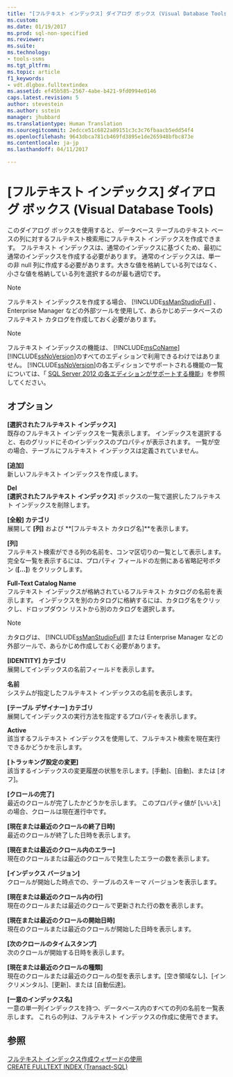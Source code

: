 ```yaml
---
title: "[フルテキスト インデックス] ダイアログ ボックス (Visual Database Tools) | Microsoft Docs"
ms.custom: 
ms.date: 01/19/2017
ms.prod: sql-non-specified
ms.reviewer: 
ms.suite: 
ms.technology:
- tools-ssms
ms.tgt_pltfrm: 
ms.topic: article
f1_keywords:
- vdt.dlgbox.fulltextindex
ms.assetid: ef45b585-2567-4abe-b421-9fd0994e0146
caps.latest.revision: 5
author: stevestein
ms.author: sstein
manager: jhubbard
ms.translationtype: Human Translation
ms.sourcegitcommit: 2edcce51c6822a89151c3c3c76fbaacb5edd54f4
ms.openlocfilehash: 9643dbca781cb469fd3895e1de265948bfbc873e
ms.contentlocale: ja-jp
ms.lasthandoff: 04/11/2017

---
```

# <a name="full-text-index-dialog-box-visual-database-tools"></a>[フルテキスト インデックス] ダイアログ ボックス (Visual Database Tools)
このダイアログ ボックスを使用すると、データベース テーブルのテキスト ベースの列に対するフルテキスト検索用にフルテキスト インデックスを作成できます。 フルテキスト インデックスは、通常のインデックスに基づくため、最初に通常のインデックスを作成する必要があります。 通常のインデックスは、単一の非 null 列に作成する必要があります。大きな値を格納している列ではなく、小さな値を格納している列を選択するのが最も適切です。  
  
> [!NOTE]  
> フルテキスト インデックスを作成する場合、 [!INCLUDE[ssManStudioFull](../../includes/ssmanstudiofull_md.md)] 、Enterprise Manager などの外部ツールを使用して、あらかじめデータベースのフルテキスト カタログを作成しておく必要があります。  
  
> [!NOTE]  
> フルテキスト インデックスの機能は、 [!INCLUDE[msCoName](../../includes/msconame_md.md)][!INCLUDE[ssNoVersion](../../includes/ssnoversion_md.md)]のすべてのエディションで利用できるわけではありません。 [!INCLUDE[ssNoVersion](../../includes/ssnoversion_md.md)]の各エディションでサポートされる機能の一覧については、「 [SQL Server 2012 の各エディションがサポートする機能](http://msdn.microsoft.com/en-us/5da61ff5-12b9-48e6-b3c8-0dacca1751c4)」を参照してください。  
  
## <a name="options"></a>オプション  
**[選択されたフルテキスト インデックス]**  
既存のフルテキスト インデックスを一覧表示します。 インデックスを選択すると、右のグリッドにそのインデックスのプロパティが表示されます。 一覧が空の場合、テーブルにフルテキスト インデックスは定義されていません。  
  
**[追加]**  
新しいフルテキスト インデックスを作成します。  
  
**Del**  
**[選択されたフルテキスト インデックス]** ボックスの一覧で選択したフルテキスト インデックスを削除します。  
  
**[全般] カテゴリ**  
展開して **[列]** および **[フルテキスト カタログ名]**を表示します。  
  
**[列]**  
フルテキスト検索ができる列の名前を、コンマ区切りの一覧として表示します。 完全な一覧を表示するには、プロパティ フィールドの左側にある省略記号ボタン (**[...]**) をクリックします。  
  
**Full-Text Catalog Name**  
フルテキスト インデックスが格納されているフルテキスト カタログの名前を表示します。 インデックスを別のカタログに格納するには、カタログ名をクリックし、ドロップダウン リストから別のカタログを選択します。  
  
> [!NOTE]  
> カタログは、 [!INCLUDE[ssManStudioFull](../../includes/ssmanstudiofull_md.md)] または Enterprise Manager などの外部ツールで、あらかじめ作成しておく必要があります。  
  
**[IDENTITY] カテゴリ**  
展開してインデックスの名前フィールドを表示します。  
  
**名前**  
システムが指定したフルテキスト インデックスの名前を表示します。  
  
**[テーブル デザイナー] カテゴリ**  
展開してインデックスの実行方法を指定するプロパティを表示します。  
  
**Active**  
該当するフルテキスト インデックスを使用して、フルテキスト検索を現在実行できるかどうかを示します。  
  
**[トラッキング設定の変更]**  
該当するインデックスの変更履歴の状態を示します。[手動]、[自動]、または [オフ]。  
  
**[クロールの完了]**  
最近のクロールが完了したかどうかを示します。 このプロパティ値が [いいえ] の場合、クロールは現在進行中です。  
  
**[現在または最近のクロールの終了日時]**  
最近のクロールが終了した日時を表示します。  
  
**[現在または最近のクロール内のエラー]**  
現在のクロールまたは最近のクロールで発生したエラーの数を表示します。  
  
**[インデックス バージョン]**  
クロールが開始した時点での、テーブルのスキーマ バージョンを表示します。  
  
**[現在または最近のクロール内の行]**  
現在のクロールまたは最近のクロールで更新された行の数を表示します。  
  
**[現在または最近のクロールの開始日時]**  
現在のクロールまたは最近のクロールが開始した日時を表示します。  
  
**[次のクロールのタイムスタンプ]**  
次のクロールが開始する日時を表示します。  
  
**[現在または最近のクロールの種類]**  
現在のクロールまたは最近のクロールの型を表示します。[空き領域なし]、[インクリメンタル]、[更新]、または [自動伝達]。  
  
**[一意のインデックス名]**  
一意の単一列インデックスを持つ、データベース内のすべての列の名前を一覧表示します。 これらの列は、フルテキスト インデックスの作成に使用できます。  
  
## <a name="see-also"></a>参照  
[フルテキスト インデックス作成ウィザードの使用](http://msdn.microsoft.com/en-us/3e9d9605-6525-4781-9168-fdaa06db3459)  
[CREATE FULLTEXT INDEX (Transact-SQL)](http://msdn.microsoft.com/en-us/8b80390f-5f8b-4e66-9bcc-cabd653c19fd)  
  

